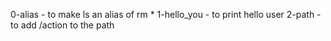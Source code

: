 0-alias - to make ls an alias of rm *
1-hello_you - to print hello user
2-path - to add /action to the path
